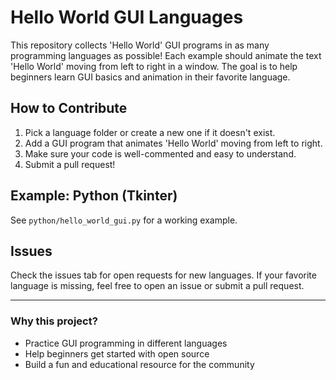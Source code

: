 # Hello World GUI Languages

This repository collects 'Hello World' GUI programs in as many programming languages as possible! Each example should animate the text 'Hello World' moving from left to right in a window. The goal is to help beginners learn GUI basics and animation in their favorite language.

## How to Contribute

1. Pick a language folder or create a new one if it doesn't exist.
2. Add a GUI program that animates 'Hello World' moving from left to right.
3. Make sure your code is well-commented and easy to understand.
4. Submit a pull request!

## Example: Python (Tkinter)

See `python/hello_world_gui.py` for a working example.

## Issues

Check the issues tab for open requests for new languages. If your favorite language is missing, feel free to open an issue or submit a pull request.

---

### Why this project?

- Practice GUI programming in different languages
- Help beginners get started with open source
- Build a fun and educational resource for the community
